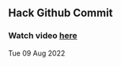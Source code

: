 
 ## Hack Github Commit 
 ### Watch video <a href="https://www.youtube.com">here</a> 
 Tue 09 Aug 2022 
